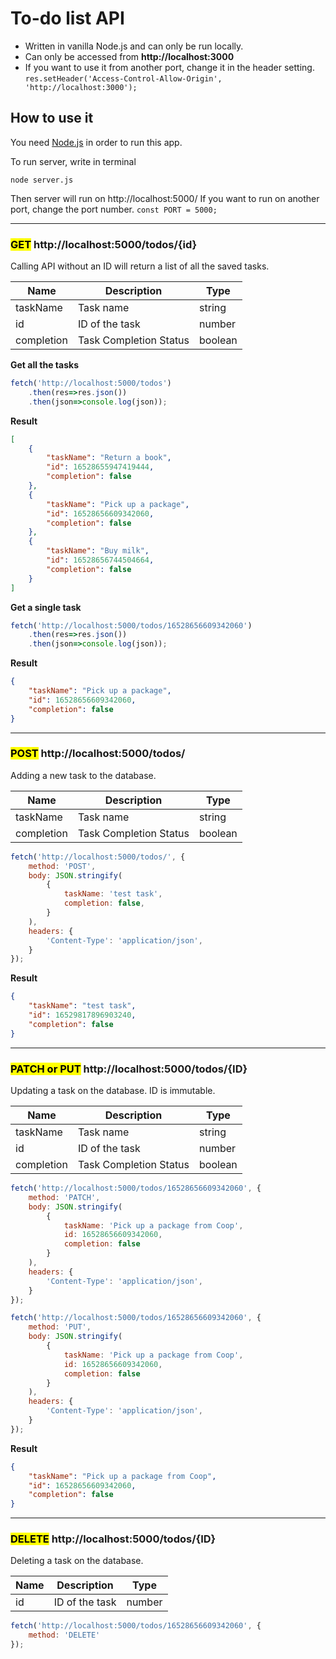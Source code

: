 # To-do list API
- Written in vanilla Node.js and can only be run locally.  
- Can only be accessed from **http://localhost:3000**  
- If you want to use it from another port, change it in the header setting.  
`res.setHeader('Access-Control-Allow-Origin', 'http://localhost:3000');`

## **How to use it**
You need [Node.js](https://nodejs.org/en/) in order to run this app.  
  
To run server, write in terminal
```
node server.js
```
Then server will run on http://localhost:5000/ 
If you want to run on another port, change the port number.
`const PORT = 5000;`

---
  
### **<mark>GET</mark> http://localhost:5000/todos/{id}**
Calling API without an ID will return a list of all the saved tasks.

| Name      | Description | Type   |
| ----------- | ----------- | ----- |
| taskName  | Task name | string
| id | ID of the task  | number
| completion | Task Completion Status | boolean

**Get all the tasks**
```javascript
fetch('http://localhost:5000/todos')
    .then(res=>res.json())
    .then(json=>console.log(json));
```
**Result**
```json
[
    {
        "taskName": "Return a book",
        "id": 16528655947419444,
        "completion": false
    },
    {
        "taskName": "Pick up a package",
        "id": 16528656609342060,
        "completion": false
    },
    {
        "taskName": "Buy milk",
        "id": 16528656744504664,
        "completion": false
    }
]
```

**Get a single task**
```javascript
fetch('http://localhost:5000/todos/16528656609342060')
    .then(res=>res.json())
    .then(json=>console.log(json));
```
**Result**
```json
{
    "taskName": "Pick up a package",
    "id": 16528656609342060,
    "completion": false
}
```

---

### **<mark>POST</mark> http://localhost:5000/todos/**
Adding a new task to the database.

| Name      | Description | Type   |
| ----------- | ----------- | ----- |
| taskName  | Task name | string
| completion | Task Completion Status | boolean

```javascript
fetch('http://localhost:5000/todos/', {
    method: 'POST',
    body: JSON.stringify(
        {
            taskName: 'test task',
            completion: false,
        }
    ),
    headers: {
        'Content-Type': 'application/json',
    }
});
```
**Result**
```json
{
    "taskName": "test task",
    "id": 16529817896903240,
    "completion": false
}
```

---

### **<mark>PATCH or PUT</mark>  http://localhost:5000/todos/{ID}**
Updating a task on the database. ID is immutable.

| Name      | Description | Type   |
| ----------- | ----------- | ----- |
| taskName  | Task name | string |
| id | ID of the task  | number |
| completion | Task Completion Status | boolean |

```javascript
fetch('http://localhost:5000/todos/16528656609342060', {
    method: 'PATCH',
    body: JSON.stringify(
        {
            taskName: 'Pick up a package from Coop',
            id: 16528656609342060,
            completion: false
        }
    ),
    headers: {
        'Content-Type': 'application/json',
    }
});
```

```javascript
fetch('http://localhost:5000/todos/16528656609342060', {
    method: 'PUT',
    body: JSON.stringify(
        {
            taskName: 'Pick up a package from Coop',
            id: 16528656609342060,
            completion: false
        }
    ),
    headers: {
        'Content-Type': 'application/json',
    }
});
```
**Result**
```json
{
    "taskName": "Pick up a package from Coop",
    "id": 16528656609342060,
    "completion": false
}
```

---

### **<mark>DELETE</mark> http://localhost:5000/todos/{ID}**
Deleting a task on the database.

| Name      | Description | Type   |
| ----------- | ----------- | ----- |
| id | ID of the task  | number |

```javascript
fetch('http://localhost:5000/todos/16528656609342060', {
    method: 'DELETE'
});
```